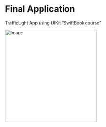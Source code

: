 # Final Application
TrafficLight App using UIKit "SwiftBook course"

<img src=" " alt="image" style="width:300px;"/>
